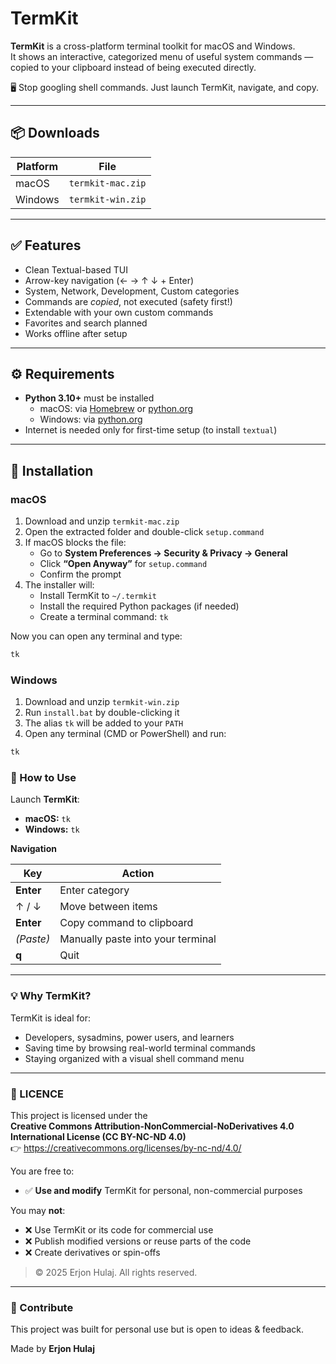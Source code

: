 # TermKit

**TermKit** is a cross-platform terminal toolkit for macOS and Windows.  
It shows an interactive, categorized menu of useful system commands — copied to your clipboard instead of being executed directly.

🖥️ Stop googling shell commands. Just launch TermKit, navigate, and copy.

---

## 📦 Downloads

| Platform | File |
|----------|------|
| macOS    | `termkit-mac.zip` |
| Windows  | `termkit-win.zip` |

---

## ✅ Features

- Clean Textual-based TUI
- Arrow-key navigation (← → ↑ ↓ + Enter)
- System, Network, Development, Custom categories
- Commands are *copied*, not executed (safety first!)
- Extendable with your own custom commands
- Favorites and search planned
- Works offline after setup

---

## ⚙️ Requirements

- **Python 3.10+** must be installed
  - macOS: via [Homebrew](https://brew.sh) or [python.org](https://www.python.org/downloads/)
  - Windows: via [python.org](https://www.python.org/downloads/windows/)
- Internet is needed only for first-time setup (to install `textual`)

---

## 🚀 Installation

### macOS

1. Download and unzip `termkit-mac.zip`
2. Open the extracted folder and double-click `setup.command`
3. If macOS blocks the file:
   - Go to **System Preferences → Security & Privacy → General**
   - Click **“Open Anyway”** for `setup.command`
   - Confirm the prompt
4. The installer will:
   - Install TermKit to `~/.termkit`
   - Install the required Python packages (if needed)
   - Create a terminal command: `tk`

Now you can open any terminal and type:

```sh
tk
```

### Windows

1. Download and unzip `termkit-win.zip`  
2. Run `install.bat` by double-clicking it  
3. The alias `tk` will be added to your `PATH`  
4. Open any terminal (CMD or PowerShell) and run:

```bat
tk
```

### 🔧 How to Use

Launch **TermKit**:

- **macOS:** `tk`
- **Windows:** `tk`

**Navigation**

| Key          | Action                          |
|--------------|---------------------------------|
| **Enter**           | Enter category                  |
| ↑ / ↓        | Move between items              |
| **Enter**    | Copy command to clipboard       |
| *(Paste)*    | Manually paste into your terminal |
| **q**      | Quit                            |

---

### 💡 Why TermKit?

TermKit is ideal for:

- Developers, sysadmins, power users, and learners  
- Saving time by browsing real-world terminal commands    
- Staying organized with a visual shell command menu  

---

### 📃 LICENCE

This project is licensed under the  
**Creative Commons Attribution-NonCommercial-NoDerivatives 4.0 International License (CC BY-NC-ND 4.0)**  
👉 <https://creativecommons.org/licenses/by-nc-nd/4.0/>

You are free to:

- ✅ **Use and modify** TermKit for personal, non-commercial purposes

You may **not**:

- ❌ Use TermKit or its code for commercial use  
- ❌ Publish modified versions or reuse parts of the code  
- ❌ Create derivatives or spin-offs  

> © 2025 Erjon Hulaj. All rights reserved.

---

### 🤝 Contribute

This project was built for personal use but is open to ideas & feedback.  

Made by **Erjon Hulaj**




